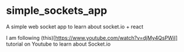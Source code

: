 # simple_sockets_app
A simple web socket app to learn about socket.io + react

I am following (this)[https://www.youtube.com/watch?v=djMy4QsPWiI] tutorial on Youtube to learn about Socket.io
